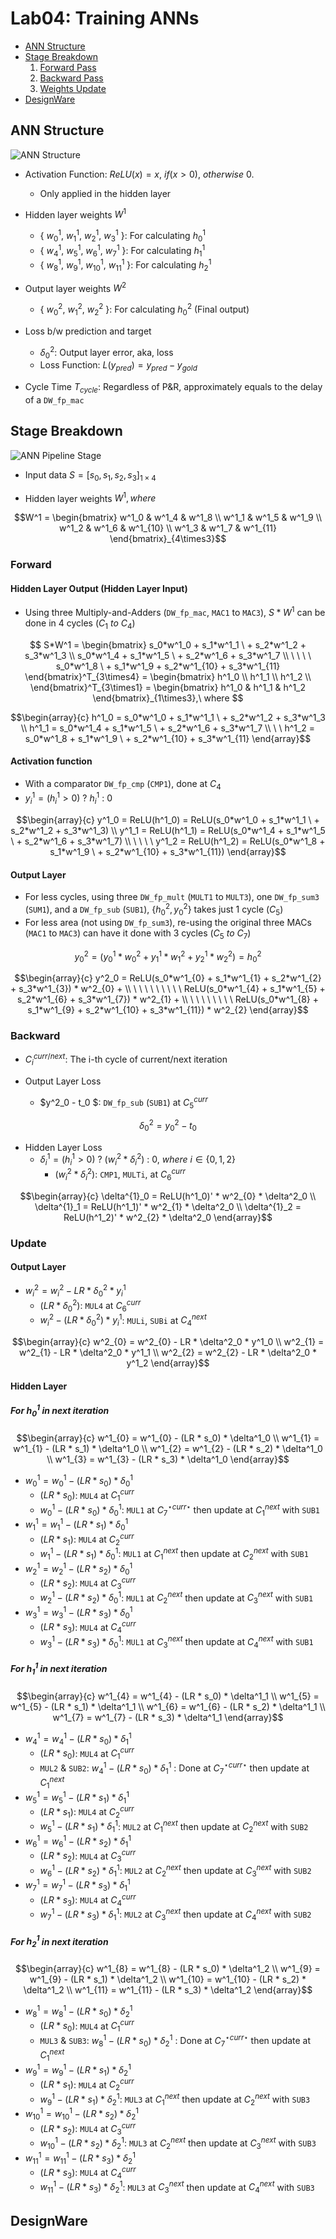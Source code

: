 # Lab04: Training ANNs

* [ANN Structure](#ann-structure)
* [Stage Breakdown](#stage-breakdown)
   1. [Forward Pass](#forward)
   2. [Backward Pass](#backward)
   3. [Weights Update](#update)
 * [DesignWare](#designware)
      
## ANN Structure

![ANN Structure](ANN.png)

* Activation Function: $ReLU(x)=x,\ if (x>0),\ otherwise\ 0.$ 
  * Only applied in the hidden layer

* Hidden layer weights $W^1$
  * { $w^1_0$, $w^1_1$, $w^1_2$, $w^1_3$ }: For calculating $h^1_0$
  * { $w^1_4$, $w^1_5$, $w^1_6$, $w^1_7$ }: For calculating $h^1_1$
  * { $w^1_8$, $w^1_9$, $w^1_{10}$, $w^1_{11}$ }: For calculating $h^1_2$

* Output layer weights $W^2$
  * { $w^2_0$, $w^2_1$, $w^2_2$ }: For calculating $h^2_0$ (Final output)

* Loss b/w prediction and target
  * $\delta^2_0$: Output layer error, aka, loss
  * Loss Function: $L(y_{pred})=y_{pred}-y_{gold}$

* Cycle Time $T_{cycle}$: Regardless of P&R, approximately equals to the delay of a `DW_fp_mac`

## Stage Breakdown

![ANN Pipeline Stage](./ANN%20Pipeline%20Stage.png)

* Input data $S = [s_0,s_1,s_2,s_3]_{1\times4}$

* Hidden layer weights $W^1, where$

```math
W^1 = 
\begin{bmatrix}
w^1_0 & w^1_4 & w^1_8    \\
w^1_1 & w^1_5 & w^1_9    \\
w^1_2 & w^1_6 & w^1_{10} \\
w^1_3 & w^1_7 & w^1_{11}
\end{bmatrix}_{4\times3}
```

### Forward

#### Hidden Layer Output (Hidden Layer Input)

* Using three Multiply-and-Adders (`DW_fp_mac`, `MAC1` to `MAC3`), $S*W^1$ can be done in 4 cycles ($C_1\ to\ C_4$)

```math
 S*W^1 = 
\begin{bmatrix}
        s_0*w^1_0 + s_1*w^1_1 \ + s_2*w^1_2 + s_3*w^1_3   \\  
        s_0*w^1_4 + s_1*w^1_5 \ + s_2*w^1_6 + s_3*w^1_7   \\
\ \ \ \ s_0*w^1_8   \ + s_1*w^1_9 + s_2*w^1_{10} + s_3*w^1_{11}  \end{bmatrix}^T_{3\times4} = 
    \begin{bmatrix} 
    h^1_0 \\
    h^1_1 \\ 
    h^1_2 \\
    \end{bmatrix}^T_{3\times1} = 
        \begin{bmatrix} 
        h^1_0 & h^1_1 & h^1_2
        \end{bmatrix}_{1\times3},\ where 
```

```math
\begin{array}{c}
h^1_0 = s_0*w^1_0 + s_1*w^1_1 \ + s_2*w^1_2 + s_3*w^1_3 \\
    h^1_1 = s_0*w^1_4 + s_1*w^1_5 \ + s_2*w^1_6 + s_3*w^1_7 \\
\ \ h^1_2 = s_0*w^1_8 + s_1*w^1_9 \ + s_2*w^1_{10} + s_3*w^1_{11} 
\end{array}
```

#### Activation function

* With a comparator `DW_fp_cmp` (`CMP1`), done at $C_4$
* $y^1_i=(h^1_i>0)\ ?\ h^1_i\ :\ 0$

```math
\begin{array}{c}
        y^1_0 = ReLU(h^1_0) = ReLU(s_0*w^1_0 + s_1*w^1_1 \ + s_2*w^1_2 + s_3*w^1_3) \\
        y^1_1 = ReLU(h^1_1) = ReLU(s_0*w^1_4 + s_1*w^1_5 \ + s_2*w^1_6 + s_3*w^1_7)  \\
\ \ \ \ y^1_2 = ReLU(h^1_2) = ReLU(s_0*w^1_8 + s_1*w^1_9 \ + s_2*w^1_{10} + s_3*w^1_{11})
\end{array}
```

#### Output Layer

* For less cycles, using three `DW_fp_mult` (`MULT1` to `MULT3`), one `DW_fp_sum3` (`SUM1`), and a `DW_fp_sub` (`SUB1`), $\{h^2_0, y^2_0\}$  takes just 1 cycle ($C_5$)
* For less area (not using `DW_fp_sum3`), re-using the original three MACs (`MAC1` to `MAC3`) can have it done with 3 cycles ($C_5\ to\ C_7$)

```math 
y^2_0 = (y^1_0*w^2_{0} + y^1_1*w^2_{1} + y^1_2*w^2_{2}) = h^2_0 
```

```math
\begin{array}{c}
y^2_0 = ReLU(s_0*w^1_{0} + s_1*w^1_{1} + s_2*w^1_{2}  + s_3*w^1_{3})  * w^2_{0} +  \\
\ \ \ \ \ \ \ \ \ ReLU(s_0*w^1_{4} + s_1*w^1_{5} + s_2*w^1_{6}  + s_3*w^1_{7})  * w^2_{1} +  \\
\ \ \ \ \ \ \ \ ReLU(s_0*w^1_{8} + s_1*w^1_{9} + s_2*w^1_{10} + s_3*w^1_{11}) * w^2_{2} 
\end{array}
```

### Backward

* $C^{curr/next}_i$: The i-th cycle of current/next iteration

* Output Layer Loss
  * $y^2_0 - t_0 $: `DW_fp_sub` (`SUB1`) at $C^{curr}_5$ 

$$  \delta^2_0 = y^2_0 - t_0 $$

* Hidden Layer Loss
  * $\delta^1_i=(h^1_i>0)\ ? \ (w^2_{i}*\delta^2_i)\ :\ 0,\ where\ i\in\{0,1,2\}$
    * $(w^2_{i}*\delta^2_i)$: `CMP1`, `MULTi`, at $C^{curr}_6$

```math
\begin{array}{c}
    \delta^{1}_0 = ReLU(h^1_0)' * w^2_{0} * \delta^2_0 \\
    \delta^{1}_1 = ReLU(h^1_1)' * w^2_{1} * \delta^2_0 \\
    \delta^{1}_2 = ReLU(h^1_2)' * w^2_{2} * \delta^2_0 
\end{array}
```

### Update

#### Output Layer

* $w^2_{i} = w^2_{i} - LR * \delta^2_0 * y^1_i$
  * $(LR * \delta^2_0)$: `MUL4` at $C^{curr}_6$
  * $w^2_{i} - (LR * \delta^2_0)*y^1_i$: `MULi`, `SUBi` at $C^{next}_4$ 

```math
\begin{array}{c}
    w^2_{0} = w^2_{0} - LR * \delta^2_0 * y^1_0 \\
    w^2_{1} = w^2_{1} - LR * \delta^2_0 * y^1_1 \\
    w^2_{2} = w^2_{2} - LR * \delta^2_0 * y^1_2  
\end{array}
```

#### Hidden Layer

##### For $h^1_0$ in next iteration

```math
\begin{array}{c}
    w^1_{0} = w^1_{0} - (LR * s_0) * \delta^1_0 \\
    w^1_{1} = w^1_{1} - (LR * s_1) * \delta^1_0 \\
    w^1_{2} = w^1_{2} - (LR * s_2) * \delta^1_0 \\
    w^1_{3} = w^1_{3} - (LR * s_3) * \delta^1_0  
\end{array}
```

* $w^1_{0} = w^1_{0} - (LR * s_0) * \delta^1_0$ 
  * $(LR * s_0)$: `MUL4` at $C^{curr}_1$
  * $w^1_{0} - (LR * s_0) * \delta^1_0$: `MUL1` at $C^{\star curr \star}_7$ then update at $C^{next}_1$ with `SUB1`
* $w^1_{1} = w^1_{1} - (LR * s_1) * \delta^1_0$
  * $(LR * s_1)$: `MUL4` at $C^{curr}_2$
  * $w^1_{1} - (LR * s_1) * \delta^1_0$: `MUL1` at $C^{next}_1$ then update at $C^{next}_2$ with `SUB1`
* $w^1_{2} = w^1_{2} - (LR * s_2) * \delta^1_0$
  * $(LR * s_2)$: `MUL4` at $C^{curr}_3$
  * $w^1_{2} - (LR * s_2) * \delta^1_0$: `MUL1` at $C^{next}_2$ then update at $C^{next}_3$ with `SUB1` 
* $w^1_{3} = w^1_{3} - (LR * s_3) * \delta^1_0$
  * $(LR * s_3)$: `MUL4` at $C^{curr}_4$
  * $w^1_{3} - (LR * s_3) * \delta^1_0$: `MUL1` at $C^{next}_3$ then update at $C^{next}_4$ with `SUB1` 


##### For $h^1_1$ in next iteration

```math
\begin{array}{c}
    w^1_{4} = w^1_{4} - (LR * s_0) * \delta^1_1 \\
    w^1_{5} = w^1_{5} - (LR * s_1) * \delta^1_1 \\
    w^1_{6} = w^1_{6} - (LR * s_2) * \delta^1_1 \\
    w^1_{7} = w^1_{7} - (LR * s_3) * \delta^1_1  
\end{array}
```

* $w^1_{4} = w^1_{4} - (LR * s_0) * \delta^1_1$ 
  * $(LR * s_0)$: `MUL4` at $C^{curr}_1$
  * `MUL2` & `SUB2`: $w^1_{4} - (LR * s_0) * \delta^1_1$ : Done at $C^{\star curr \star}_7$ then update at $C^{next}_1$ 
* $w^1_{5} = w^1_{5} - (LR * s_1) * \delta^1_1$
  * $(LR * s_1)$: `MUL4` at $C^{curr}_2$
  * $w^1_{5} - (LR * s_1) * \delta^1_1$: `MUL2` at $C^{next}_1$ then update at $C^{next}_2$ with `SUB2` 
* $w^1_{6} = w^1_{6} - (LR * s_2) * \delta^1_1$
  * $(LR * s_2)$: `MUL4` at $C^{curr}_3$
  * $w^1_{6} - (LR * s_2) * \delta^1_1$: `MUL2` at $C^{next}_2$ then update at $C^{next}_3$ with `SUB2` 
* $w^1_{7} = w^1_{7} - (LR * s_3) * \delta^1_1$
  * $(LR * s_3)$: `MUL4` at $C^{curr}_4$
  * $w^1_{7} - (LR * s_3) * \delta^1_1$: `MUL2` at $C^{next}_3$ then update at $C^{next}_4$ with `SUB2` 


##### For $h^1_2$ in next iteration

```math
\begin{array}{c}
    w^1_{8}  = w^1_{8}  - (LR * s_0) * \delta^1_2 \\
    w^1_{9}  = w^1_{9}  - (LR * s_1) * \delta^1_2 \\
    w^1_{10} = w^1_{10} - (LR * s_2) * \delta^1_2 \\
    w^1_{11} = w^1_{11} - (LR * s_3) * \delta^1_2 
\end{array}
```

* $w^1_{8}  = w^1_{8}  - (LR * s_0) * \delta^1_2$ 
  * $(LR * s_0)$: `MUL4` at $C^{curr}_1$
  * `MUL3` & `SUB3`: $w^1_{8} - (LR * s_0) * \delta^1_2$ : Done at $C^{\star curr \star}_7$ then update at $C^{next}_1$ 
* $w^1_{9}  = w^1_{9}  - (LR * s_1) * \delta^1_2$
  * $(LR * s_1)$: `MUL4` at $C^{curr}_2$
  * $w^1_{9} - (LR * s_1) * \delta^1_2$: `MUL3` at $C^{next}_1$ then update at $C^{next}_2$ with `SUB3` 
* $w^1_{10} = w^1_{10} - (LR * s_2) * \delta^1_2$
  * $(LR * s_2)$: `MUL4` at $C^{curr}_3$
  * $w^1_{10} - (LR * s_2) * \delta^1_2$: `MUL3` at $C^{next}_2$ then update at $C^{next}_3$ with `SUB3` 
* $w^1_{11} = w^1_{11} - (LR * s_3) * \delta^1_2$
  * $(LR * s_3)$: `MUL4` at $C^{curr}_4$
  * $w^1_{11} - (LR * s_3) * \delta^1_2$: `MUL3` at $C^{next}_3$ then update at $C^{next}_4$ with `SUB3` 

## DesignWare
